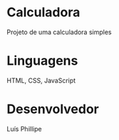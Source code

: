 # Calculadora

Projeto de uma calculadora simples

# Linguagens

HTML, 
CSS,
JavaScript

# Desenvolvedor

Luís Phillipe
